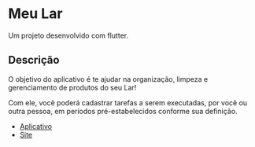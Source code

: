 # Meu Lar

Um projeto desenvolvido com flutter.

## Descrição

O objetivo do aplicativo é te ajudar na organização, limpeza e gerenciamento de produtos do seu Lar!

Com ele, você poderá cadastrar tarefas a serem executadas, por você ou outra pessoa, em períodos pré-estabelecidos conforme sua definição.

- [Aplicativo](https://play.google.com/store/apps/details?id=com.me.fa.faxinapp)
- [Site](https://inoveapp.com.br)
